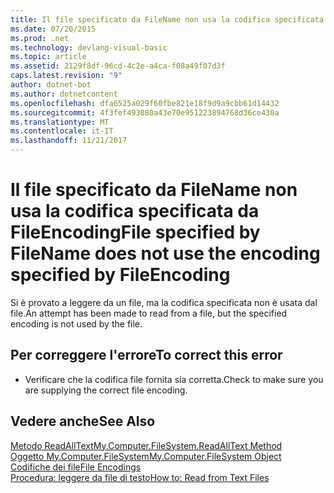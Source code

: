 ```yaml
---
title: Il file specificato da FileName non usa la codifica specificata da FileEncoding
ms.date: 07/20/2015
ms.prod: .net
ms.technology: devlang-visual-basic
ms.topic: article
ms.assetid: 2129f8df-96cd-4c2e-a4ca-f08a49f07d3f
caps.latest.revision: "9"
author: dotnet-bot
ms.author: dotnetcontent
ms.openlocfilehash: dfa6525a029f60fbe821e18f9d9a9cbb61d14432
ms.sourcegitcommit: 4f3fef493080a43e70e951223894768d36ce430a
ms.translationtype: MT
ms.contentlocale: it-IT
ms.lasthandoff: 11/21/2017
---
```

# <a name="file-specified-by-filename-does-not-use-the-encoding-specified-by-fileencoding"></a><span data-ttu-id="62274-102">Il file specificato da FileName non usa la codifica specificata da FileEncoding</span><span class="sxs-lookup"><span data-stu-id="62274-102">File specified by FileName does not use the encoding specified by FileEncoding</span></span>
<span data-ttu-id="62274-103">Si è provato a leggere da un file, ma la codifica specificata non è usata dal file.</span><span class="sxs-lookup"><span data-stu-id="62274-103">An attempt has been made to read from a file, but the specified encoding is not used by the file.</span></span>  
  
## <a name="to-correct-this-error"></a><span data-ttu-id="62274-104">Per correggere l'errore</span><span class="sxs-lookup"><span data-stu-id="62274-104">To correct this error</span></span>  
  
-   <span data-ttu-id="62274-105">Verificare che la codifica file fornita sia corretta.</span><span class="sxs-lookup"><span data-stu-id="62274-105">Check to make sure you are supplying the correct file encoding.</span></span>  
  
## <a name="see-also"></a><span data-ttu-id="62274-106">Vedere anche</span><span class="sxs-lookup"><span data-stu-id="62274-106">See Also</span></span>  
 [<span data-ttu-id="62274-107">Metodo ReadAllText</span><span class="sxs-lookup"><span data-stu-id="62274-107">My.Computer.FileSystem.ReadAllText Method</span></span>](http://msdn.microsoft.com/en-us/3a7ac8be-fb1d-4087-bc65-167d6754d57f)  
 [<span data-ttu-id="62274-108">Oggetto My.Computer.FileSystem</span><span class="sxs-lookup"><span data-stu-id="62274-108">My.Computer.FileSystem Object</span></span>](../../visual-basic/language-reference/objects/my-computer-filesystem-object.md)  
 [<span data-ttu-id="62274-109">Codifiche dei file</span><span class="sxs-lookup"><span data-stu-id="62274-109">File Encodings</span></span>](../../visual-basic/developing-apps/programming/drives-directories-files/file-encodings.md)  
 [<span data-ttu-id="62274-110">Procedura: leggere da file di testo</span><span class="sxs-lookup"><span data-stu-id="62274-110">How to: Read from Text Files</span></span>](../../visual-basic/developing-apps/programming/drives-directories-files/how-to-read-from-text-files.md)
